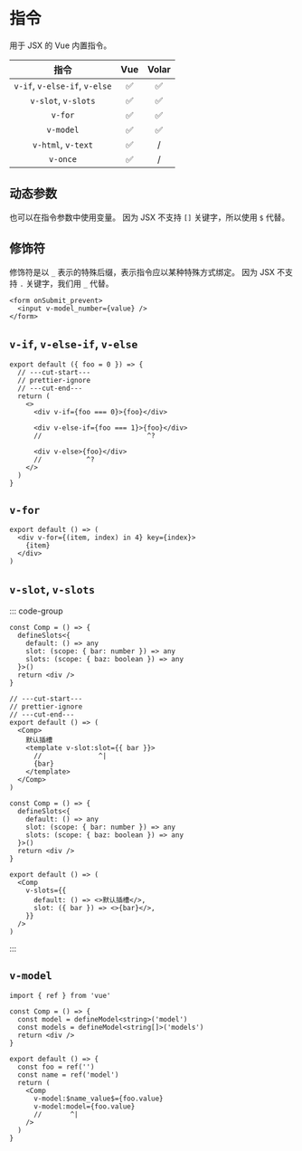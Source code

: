 # 指令

用于 JSX 的 Vue 内置指令。

|           指令           |        Vue         |       Volar        |
| :---------------------------: | :----------------: | :----------------: |
| `v-if`, `v-else-if`, `v-else` | :white_check_mark: | :white_check_mark: |
|      `v-slot`, `v-slots`      | :white_check_mark: | :white_check_mark: |
|            `v-for`            | :white_check_mark: | :white_check_mark: |
|           `v-model`           | :white_check_mark: | :white_check_mark: |
|      `v-html`, `v-text`       | :white_check_mark: |         /          |
|           `v-once`            | :white_check_mark: |         /          |

## 动态参数

也可以在指令参数中使用变量。
因为 JSX 不支持 `[]` 关键字，所以使用 `$` 代替。

## 修饰符

修饰符是以 `_` 表示的特殊后缀，表示指令应以某种特殊方式绑定。
因为 JSX 不支持 `.` 关键字，我们用 `_` 代替。

```tsx
<form onSubmit_prevent>
  <input v-model_number={value} />
</form>
```

## `v-if`, `v-else-if`, `v-else`

```tsx twoslash
export default ({ foo = 0 }) => {
  // ---cut-start---
  // prettier-ignore
  // ---cut-end---
  return (
    <>
      <div v-if={foo === 0}>{foo}</div>

      <div v-else-if={foo === 1}>{foo}</div>
      //                          ^?

      <div v-else>{foo}</div>
      //           ^?
    </>
  )
}
```

## `v-for`

```tsx twoslash
export default () => (
  <div v-for={(item, index) in 4} key={index}>
    {item}
  </div>
)
```

## `v-slot`, `v-slots`

::: code-group

```tsx [v-slot] twoslash
const Comp = () => {
  defineSlots<{
    default: () => any
    slot: (scope: { bar: number }) => any
    slots: (scope: { baz: boolean }) => any
  }>()
  return <div />
}

// ---cut-start---
// prettier-ignore
// ---cut-end---
export default () => (
  <Comp>
    默认插槽
    <template v-slot:slot={{ bar }}>
      //              ^|
      {bar}
    </template>
  </Comp>
)
```

```tsx [v-slots] twoslash
const Comp = () => {
  defineSlots<{
    default: () => any
    slot: (scope: { bar: number }) => any
    slots: (scope: { baz: boolean }) => any
  }>()
  return <div />
}

export default () => (
  <Comp
    v-slots={{
      default: () => <>默认插槽</>,
      slot: ({ bar }) => <>{bar}</>,
    }}
  />
)
```

:::

## `v-model`

```tsx twoslash
import { ref } from 'vue'

const Comp = () => {
  const model = defineModel<string>('model')
  const models = defineModel<string[]>('models')
  return <div />
}

export default () => {
  const foo = ref('')
  const name = ref('model')
  return (
    <Comp
      v-model:$name_value$={foo.value}
      v-model:model={foo.value}
      //       ^|
    />
  )
}
```
